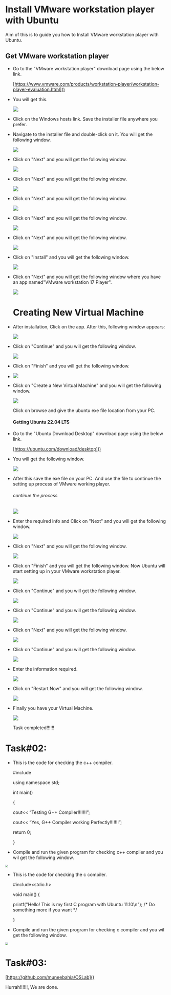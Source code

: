 # Install VMware workstation player with Ubuntu

Aim of this is to guide you how to Install VMware workstation player with Ubuntu.

## Get VMware workstation player

- Go to the "VMware workstation player" download page using the below link.

  [https://www.vmware.com/products/workstation-player/workstation-player-evaluation.html]()

- You will get this.

  ![](readMEimgs/0.png)

  

-  Click on the Windows hosts link. Save the installer file anywhere you prefer.

- Navigate to the installer file and double-click on it. You will get the following window.

  ![](readMEimgs/1.jpg)

- Click on "Next" and you will get the following window.

  ![](readMEimgs/2.jpg)

- Click on "Next" and you will get the following window.

  ![](readMEimgs/3.jpg)

- Click on "Next" and you will get the following window.

  ![](readMEimgs/4.jpg)

- Click on "Next" and you will get the following window.

  ![](readMEimgs/5.jpg)

- Click on "Next" and you will get the following window.

  ![](readMEimgs/6.jpg)

- Click on "Install" and you will get the following window.

  ![](readMEimgs/7.jpg)

- Click on "Next" and you will get the following window where you have an app named"VMware workstation 17 Player".

  ![](readMEimgs/8.jpg)

  # Creating New Virtual Machine

- After installation, Click on the app. After this, following window appears:

  ![](readMEimgs/9.jpg)

- Click on "Continue" and you will get the following window.

  ![](readMEimgs/10.jpg)

- Click on "Finish" and you will get the following window.

- ![](readMEimgs/11.jpg)

- Click on "Create a New Virtual Machine" and you will get the following window.

  ![](readMEimgs/12.jpg)

  Click on browse and give the ubuntu exe file location from your PC.

  #### Getting Ubuntu 22.04 LTS

- Go to the "Ubuntu Download Desktop" download page using the below link.

  [https://ubuntu.com/download/desktop]()

- You will get the following window.

  ![](readMEimgs/1.1.png)

- After this save the exe file on your PC. And use the file to continue the setting up process of VMware working player.

  ###### continue the process

  ![](readMEimgs/13.jpg)

- Enter the required info and Click on "Next" and you will get the following window.

  ![](readMEimgs/15.jpg)

- Click on "Next" and you will get the following window.

  ![](readMEimgs/16.jpg)

- Click on "Finish" and you will get the following window. Now Ubuntu will start setting up in your VMware workstation player.

  ![](readMEimgs/18.jpg)

- Click on "Continue" and you will get the following window.

  ![](readMEimgs/19.jpg)

- Click on "Continue" and you will get the following window.

  ![](readMEimgs/20.jpg)

- Click on "Next" and you will get the following window.

  ![](readMEimgs/21.jpg)

- Click on "Continue" and you will get the following window.

  ![](readMEimgs/22.jpg)

- Enter the information required.

  ![](readMEimgs/23.jpg)

- Click on "Restart Now" and you will get the following window.

  ![](readMEimgs/24.jpg)

- Finally you have your Virtual Machine.

  ![](readMEimgs/26.jpg)

  Task completed!!!!!!

  

# Task#02:

- This is the code for checking the c++ compiler.

  #include<iostream>

  using namespace std;

  int main()

  {

  cout<< “Testing G++ Compiler!!!!!!!”;

  cout<< “Yes, G++ Compiler working Perfectly!!!!!!!”;

  return 0;

  }

- Compile and run the given program for checking c++ compiler and you wil get the following window.

<img src="readMEimgs/27.jpg" style="zoom:50%;" />

- This is the code for checking the c compiler.

  #include<stdio.h>

  void main() {

  printf("Hello! This is my first C program with Ubuntu 11.10\n");
  /* Do
  something more if you want */

  }

- Compile and run the given program for checking c compiler and you wil get the following window.

<img src="readMEimgs/28.jpg" style="zoom:50%;" />

# Task#03:

[https://github.com/muneebahia/OSLab]()



Hurrah!!!!!!, We are done.